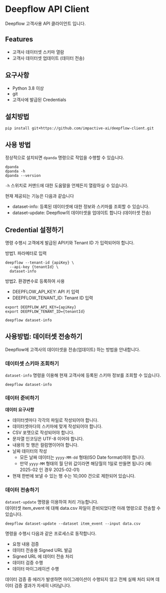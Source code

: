 # Deepflow API Client

Deepflow 고객사용 API 클라이언트 입니다.

## Features

- 고객사 데이터셋 스키마 열람
- 고객사 데이터셋 업데이트 (데이터 전송)

## 요구사항

- Python 3.8 이상
- git
- 고객사에 발급된 Credentials

## 설치방법

```shell
pip install git+https://github.com/impactive-ai/deepflow-client.git 
```

## 사용 방법

정상적으로 설치되면 `dpanda` 명령으로 작업을 수행할 수 있습니다.

```shell
dpanda
dpanda -h
dpanda --version
```

`-h` 스위치로 커맨드에 대한 도움말을 언제든지 열람하실 수 있습니다.

현재 제공되는 기능은 다음과 같습니다

- dataset-info: 등록된 데이터셋에 대한 정보와 스키마를 조회할 수 있습니다.
- dataset-update: Deepflow의 데이터셋을 업데이트 합니다 (데이터셋 전송)

## Credential 설정하기

명령 수행시 고객에게 발급된 API키와 Tenant ID 가 입력되어야 합니다.

방법1. 파라메터로 입력

```shell
deepflow --tenant-id {apiKey} \
  --api-key {tenantId} \
  dataset-info
```

방법2. 환경변수로 등록하여 사용

- DEEPFLOW_API_KEY: API 키 입력
- DEEPFLOW_TENANT_ID: Tenant ID 입력

```shell
export DEEPFLOW_API_KEY={apiKey}
export DEEPFLOW_TENANT_ID={tenantId}

deepflow dataset-info
```


## 사용방법: 데이터셋 전송하기

Deepflow에 고객사의 데이터셋을 전송(업데이트) 하는 방법을 안내합니다.

### 데이터셋 스키마 조회하기

`dataset-info` 명령을 이용해 현재 고객사에 등록된 스키마 정보를 조회할 수 있습니다.

```shell
deepflow dataset-info
```

### 데이터 준비하기

**데이터 요구사항**

- 데이터셋마다 각각의 파일로 작성되어야 합니다.
- 데이터셋마다의 스키마에 맞게 작성되어야 합니다.
- CSV 포맷으로 작성되어야 합니다.
- 문자열 인코딩은 UTF-8 이어야 합니다.
- 내용의 첫 행은 컬럼명이어야 합니다.
- 날짜 데이터의 작성
  - 모든 날짜 데이터는 `yyyy-MM-dd` 형태(ISO Date format)여야 합니다.
  - 만약 `yyyy-MM` 형태의 월 단위 값이라면 해당월의 1일로 만들면 됩니다 (예: 2025-02 인 경우 2025-02-01)
- 현재 한번에 보낼 수 있는 행 수는 10,000 건으로 제한되어 있습니다.

### 데이터 전송하기

`dataset-update` 명령을 이용하여 처리 가능합니다.  
데이터셋 item_event 에 대해 data.csv 파일이 준비되었다면 아래 명령으로 전송할 수 있습니다.

```shell
deepflow dataset-update --dataset item_event --input data.csv
```

명령을 수행시 다음과 같은 프로세스로 동작합니다.

- 요청 내용 검증
- 데이터 전송용 Signed URL 발급
- Signed URL 에 데이터 전송 처리
- 데이터 검증 수행
- 데이터 마이그레이션 수행

데이터 검증 중 에러가 발생하면 마이그레이션이 수행되지 않고 전체 실패 처리 되며 데이터 검증 결과가 자세히 나타납니다.
